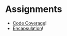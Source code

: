# Assignments

-  [Code Coverage](https://classroom.github.com/a/gzkufZsK)!
-  [Encapsulation](https://classroom.github.com/a/P9IV1Oxc)!
